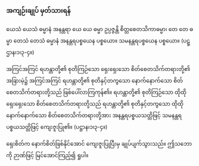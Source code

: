 ### အကျဉ်းချုပ် မှတ်သားရန်

ယေသံ ယေသံ ဓမ္မာနံ အနန္တရာ ယေ ယေ ဓမ္မာ ဥပ္ပဇ္ဇန္တိ စိတ္တစေတသိကာဓမ္မာ၊ တေ တေ ဓမ္မာ တေသံ တေသံ ဓမ္မာနံ အနန္တရပစ္စယေန ပစ္စယော။ သမနန္တရပစ္စယေန ပစ္စယော။ (ပဋ္ဌာန၊၁၊၃-၄။)

အကြင်အကြင် ရဟန္တာတို့၏ စုတိကြဉ်သော ရှေးရှေးသော စိတ်စေတသိက်တရားတို့၏ အခြားမဲ့၌ အကြင်အကြင် ရဟန္တာတို့၏ စုတိနှင့်တကွသော နောက်နောက်သော စိတ်စေတသိက်တရားတို့သည် ဖြစ်ပေါ်လာကြကုန်၏။ 
ရဟန္တာတို့၏ စုတိကြဉ်သော ထိုထို ရှေးရှေးသော စိတ်စေတသိက်တရားတို့သည် ရဟန္တာတို့၏ စုတိနှင့်တကွသော ထိုထို နောက်နောက်သော စိတ်စေတသိက်တရားတို့အား အနန္တရပစ္စယသတ္တိဖြင့် သမနန္တရပစ္စယသတ္တိဖြင့် ကျေးဇူးပြု၏။ (ပဋ္ဌာန၊၁၊၃-၄။)

ရှေးစိတ်က နောက်စိတ်ဖြစ်နိုင်အောင် ကျေးဇူးပြုပြီးမှ ချုပ်ပျက်သွားသည်။ 
ဤသဘောကို ဉာဏ်ဖြင့် မြင်အောင်ကြည့်၍ ရှုပါ။
